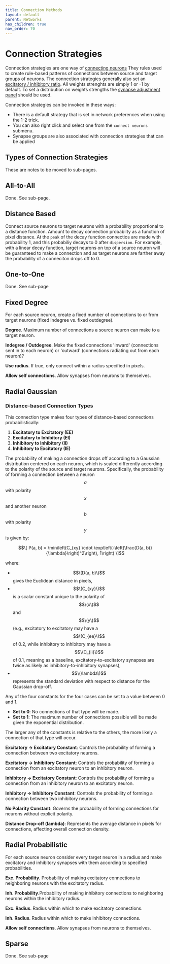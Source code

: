 ```yaml
---
title: Connection Methods
layout: default
parent: Networks
has_children: true
nav_order: 70
---
```


# Connection Strategies

Connection strategies are one way of [connecting neurons](../buildBasics#Connection_Methods) They rules used to create rule-based patterns of connections between source and target groups of neurons. The connection strategies generally also set an [excitatory / inhibitory ratio](../otherDialogs#Excitatory-Inhibitory-Ratio). All weights strenghts are simply 1 or -1 by default. To set a distribution on weights strengths the [synapse adjustment panel](../otherDialogs#Synapse-Adjustment-Panel) should be used.

Connection strategies can be invoked in these ways:

- There is a default strategy that is set in network preferences when using the 1-2 trick. 
- You can also right click and select one from the `connect neurons` submenu.
- Synapse groups are also associated with connection strategies that can be applied


## Types of Connection Strategies

These are notes to be moved to sub-pages.

## All-to-All

Done. See sub-page.


## Distance Based

Connect source neurons to target neurons with a probability proportional to a distance function. Amount to decay connection probabilty as a function of pixel distance. At the `peak` of the decay function connectios are made with probability 1, and this probabiliy decays to 0 after `dispersion`. For example, with a linear decay function, target neurons on top of a source neuron will be guaranteed to make a connection and as target neurons are farther away the probability of a conneciton drops off to 0.


<!-- Link to distance functions.  -->


## One-to-One

Done. See sub-page

## Fixed Degree

 For each source neuron, create a fixed number of connections to or from target neurons (fixed indegree vs. fixed outdegree).

**Degree**. Maximum number of connections a source neuron can make to a target neuron.

**Indegree / Outdegree**. Make the fixed connections 'inward' (connections sent in to each neuron) or 'outward' (connections radiating out from each neuron)?

**Use radius**. If true, only connect within a radius specified in pixels.

**Allow self connections**. Allow synapses from neurons to themselves.

## Radial Gaussian

### Distance-based Connection Types

This connection type makes four types of distance-based connections probabilistically:

1. **Excitatory to Excitatory (EE)**
2. **Excitatory to Inhibitory (EI)**
3. **Inhibitory to Inhibitory (II)**
4. **Inhibitory to Excitatory (IE)**

The probability of making a connection drops off according to a Gaussian distribution centered on each neuron, which is scaled differently according to the polarity of the source and target neurons. Specifically, the probability of forming a connection between a neuron $$a$$ with polarity $$x$$ and another neuron $$b$$ with polarity $$y$$ is given by:

$$\[
P(a, b) = \min\left(C_{xy} \cdot \exp\left(-\left(\frac{D(a, b)}{\lambda}\right)^2\right), 1\right)
\]$$

where:
- $$\(D(a, b)\)$$ gives the Euclidean distance in pixels,
- $$\(C_{xy}\)$$ is a scalar constant unique to the polarity of $$\(x\)$$ and $$\(y\)$$ (e.g., excitatory to excitatory may have a $$\(C_{ee}\)$$ of 0.2, while inhibitory to inhibitory may have a $$\(C_{ii}\)$$ of 0.1, meaning as a baseline, excitatory-to-excitatory synapses are twice as likely as inhibitory-to-inhibitory synapses),
- $$\(\lambda\)$$ represents the standard deviation with respect to distance for the Gaussian drop-off.

Any of the four constants for the four cases can be set to a value between 0 and 1. 
- **Set to 0**: No connections of that type will be made.
- **Set to 1**: The maximum number of connections possible will be made given the exponential distribution.

The larger any of the constants is relative to the others, the more likely a connection of that type will occur.


**Excitatory → Excitatory Constant**: Controls the probability of forming a connection between two excitatory neurons.

**Excitatory → Inhibitory Constant**: Controls the probability of forming a connection from an excitatory neuron to an inhibitory neuron.

**Inhibitory → Excitatory Constant**: Controls the probability of forming a connection from an inhibitory neuron to an excitatory neuron.

**Inhibitory → Inhibitory Constant**: Controls the probability of forming a connection between two inhibitory neurons.

**No Polarity Constant**: Governs the probability of forming connections for neurons without explicit polarity.

**Distance Drop-off (lambda)**: Represents the average distance in pixels for connections, affecting overall connection density.


## Radial Probabilistic

For each source neuron consider every target neuron in a radius and make excitatory and inhibitory synapses with them according to specified probabilities.

**Exc. Probability**. Probability of making excitatory connections to neighboring neurons with the excitatory radius.

**Inh. Probability**.Probability of making inhibitory connections to neighboring neurons within the inhibitory radius.

**Exc. Radius**. Radius within which to make excitatory connections.

**Inh. Radius**. Radius within which to make inhibitory connections.

**Allow self connections**. Allow synapses from neurons to themselves.


## Sparse

Done.  See sub-page

